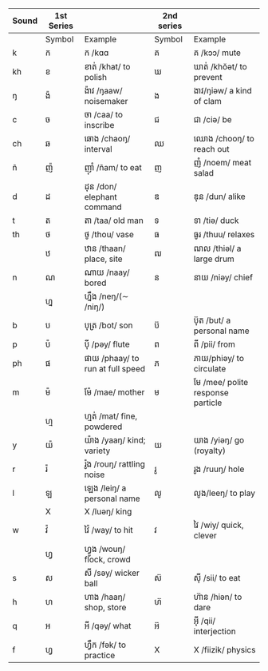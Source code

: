 | Sound | 1st Series |         | 2nd series |         |
|-------|------------|---------|------------|---------|
|       | Symbol     | Example | Symbol     | Example |
| k     | ក |ក /kɑɑ| គ | គ /kɔɔ/ mute|
| kh    | ខ | ខាត់ /khat/ to polish|ឃ | ឃាត់ /khŏət/ to prevent|
| ŋ |ង៉ |ង៉ាវ /ŋaaw/ noisemaker|ង|ងាវ/ŋiəw/ a kind of clam |
| c |ច |ចា /caa/ to inscribe |ជ| ជា /ciə/ be|
| ch|ឆ|ឆោង /chaoŋ/ interval |ឈ|ឈោង /chooŋ/ to reach out|
| ñ |ញ៉| ញ៉ាំ /ñam/ to eat | ញ |ញំ /noem/ meat salad|
| d |ដ |ដុន /don/ elephant command | ឌ|ឌុន /dun/ alike    |
| t |ត|តា /taa/ old man  | ទ | ទា /tiə/ duck       |
| th|ថ | ថូ /thou/ vase    | ធ| ធូរ /thuu/ relaxes    |
|   |ឋ  |ឋាន /thaan/ place, site |ឍ| ឍាល /thiəl/ a large drum |
| n | ណ |ណាយ /naay/ bored | ន |នាយ /niəy/ chief         |
|   | ហ្ន |ហ្នឹង /neŋ/(∼ /niŋ/)|  |         |
| b |ប  |បុត្រ /bot/ son | ប៊ | ប៊ុត /but/ a personal name|
| p | ប៉ | បុី /pəy/ flute |  ព |ពី /pii/ from  |
| ph |ផ  |ផាយ /phaay/ to run at full speed| ភ | ភាយ/phiəy/ to circulate|
| m | ម៉ |ម៉ែ /mae/ mother | ម |មែ  /mee/ polite response particle|
|       | ហ្ម |ហ្មត់ /mat/ fine, powdered|  |         |
| y |យ៉ |យ៉ាង /yaaŋ/ kind; variety| យ |យាង /yiəŋ/ go (royalty)|
| r |រ៉  |រ៉ូង /rouŋ/ rattling noise| រូ |រូង /ruuŋ/ hole|
| l |ឡ |ឡេង /leiŋ/ a personal name| លូ | លូង/leeŋ/ to play|
|       | X |X /luəŋ/ king|  |         |
| w | វ៉ |វ៉ៃ /way/ to hit| វ |វៃ /wiy/ quick, clever|
|       | ហ្វ |ហ្វូង  /wouŋ/ flock, crowd|  |         |
| s     | ស |សី /səy/ wicker ball| ស៊ |សុី /sii/ to eat|
| h     | ហ |ហាង /haaŋ/ shop, store| ហ៊ |ហ៊ាន /hiən/ to dare|
| q     | អ |អី /qəy/ what| អ៊ |អ៊ី /qii/ interjection|
| f     | ហ្វ |ហ្វឹក /fək/ to practice| X | X /fiizik/ physics|
